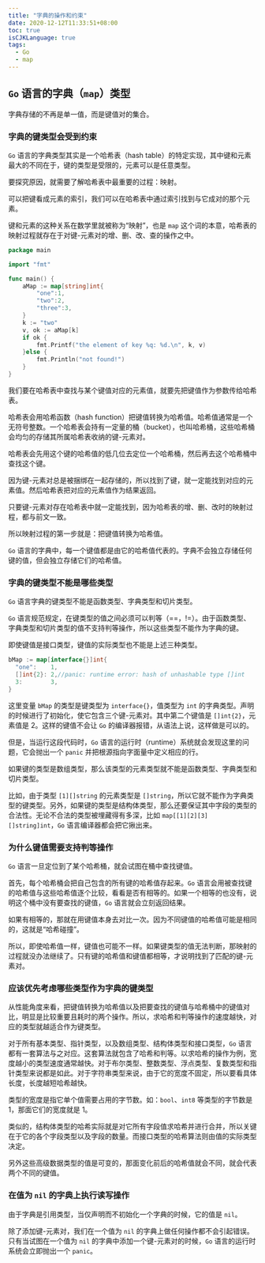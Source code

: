 ```yaml
---
title: "字典的操作和约束"
date: 2020-12-12T11:33:51+08:00
toc: true
isCJKLanguage: true
tags: 
  - Go
  - map
---
```


## `Go` 语言的字典（`map`）类型

字典存储的不再是单一值，而是键值对的集合。

### 字典的键类型会受到约束

`Go` 语言的字典类型其实是一个哈希表（hash table）的特定实现，其中键和元素最大的不同在于，键的类型是受限的，元素可以是任意类型。

要探究原因，就需要了解哈希表中最重要的过程：映射。

可以把键看成元素的索引，我们可以在哈希表中通过索引找到与它成对的那个元素。

键和元素的这种关系在数学里就被称为“映射”，也是 `map` 这个词的本意，哈希表的映射过程就存在于对键-元素对的增、删、改、查的操作之中。

```go
package main

import "fmt"

func main() {
	aMap := map[string]int{
		"one":1,
		"two":2,
		"three":3,
	}
	k := "two"
	v, ok := aMap[k]
	if ok {
		fmt.Printf("the element of key %q: %d.\n", k, v)
	}else {
		fmt.Println("not found!")
	}
}
```

我们要在哈希表中查找与某个键值对应的元素值，就要先把键值作为参数传给哈希表。

哈希表会用哈希函数（hash function）把键值转换为哈希值。哈希值通常是一个无符号整数。一个哈希表会持有一定量的桶（bucket），也叫哈希桶，这些哈希桶会均匀的存储其所属哈希表收纳的键-元素对。

哈希表会先用这个键的哈希值的低几位去定位一个哈希桶，然后再去这个哈希桶中查找这个键。

因为键-元素对总是被捆绑在一起存储的，所以找到了键，就一定能找到对应的元素值。然后哈希表把对应的元素值作为结果返回。

只要键-元素对存在哈希表中就一定能找到，因为哈希表的增、删、改时的映射过程，都与前文一致。

所以映射过程的第一步就是：把键值转换为哈希值。

`Go` 语言的字典中，每一个键值都是由它的哈希值代表的。字典不会独立存储任何键的值，但会独立存储它们的哈希值。

### 字典的键类型不能是哪些类型

`Go` 语言字典的键类型不能是函数类型、字典类型和切片类型。

`Go` 语言规范规定，在键类型的值之间必须可以判等（==，!=）。由于函数类型、字典类型和切片类型的值不支持判等操作，所以这些类型不能作为字典的键。

即使键值是接口类型，键值的实际类型也不能是上述三种类型。

```go
bMap := map[interface{}]int{
  "one":    1,
  []int{2}: 2,//panic: runtime error: hash of unhashable type []int
  3:        3,
}
```

这里变量 `bMap` 的类型是键类型为 `interface{}`，值类型为 `int` 的字典类型。声明的时候进行了初始化，使它包含三个键-元素对。其中第二个键值是 `[]int{2}`，元素值是 2。这样的键值不会让 `Go` 的编译器报错，从语法上说，这样做是可以的。

但是，当运行这段代码时，`Go` 语言的运行时（runtime）系统就会发现这里的问题，它会抛出一个 `panic` 并把根源指向字面量中定义相应的行。

如果键的类型是数组类型，那么该类型的元素类型就不能是函数类型、字典类型和切片类型。

比如，由于类型 `[1][]string` 的元素类型是 `[]string`，所以它就不能作为字典类型的键类型。另外，如果键的类型是结构体类型，那么还要保证其中字段的类型的合法性。无论不合法的类型被埋藏得有多深，比如 `map[[1][2][3][]string]int`，`Go` 语言编译器都会把它揪出来。

### 为什么键值需要支持判等操作

`Go` 语言一旦定位到了某个哈希桶，就会试图在桶中查找键值。

首先，每个哈希桶会把自己包含的所有键的哈希值存起来。`Go` 语言会用被查找键的哈希值与这些哈希值逐个比较，看看是否有相等的。如果一个相等的也没有，说明这个桶中没有要查找的键值，`Go` 语言就会立刻返回结果。

如果有相等的，那就在用键值本身去对比一次。因为不同键值的哈希值可能是相同的，这就是“哈希碰撞”。

所以，即使哈希值一样，键值也可能不一样。如果键类型的值无法判断，那映射的过程就没办法继续了。只有键的哈希值和键值都相等，才说明找到了匹配的键-元素对。

### 应该优先考虑哪些类型作为字典的键类型

从性能角度来看，把键值转换为哈希值以及把要查找的键值与哈希桶中的键值对比，明显是比较重要且耗时的两个操作。所以，求哈希和判等操作的速度越快，对应的类型就越适合作为键类型。

对于所有基本类型、指针类型，以及数组类型、结构体类型和接口类型，`Go` 语言都有一套算法与之对应。这套算法就包含了哈希和判等。以求哈希的操作为例，宽度越小的类型速度通常越快。对于布尔类型、整数类型、浮点类型、复数类型和指针类型来说都是如此。对于字符串类型来说，由于它的宽度不固定，所以要看具体长度，长度越短哈希越快。

类型的宽度是指它单个值需要占用的字节数。如：`bool`、`int8` 等类型的字节数是 1，那面它们的宽度就是 1。

类似的，结构体类型的哈希实际就是对它所有字段值求哈希并进行合并，所以关键在于它的各个字段类型以及字段的数量。而接口类型的哈希算法则由值的实际类型决定。

另外这些高级数据类型的值是可变的，那面变化前后的哈希值就会不同，就会代表两个不同的键值。

### 在值为 `nil` 的字典上执行读写操作

由于字典是引用类型，当仅声明而不初始化一个字典的时候，它的值是 `nil`。

除了添加键-元素对，我们在一个值为 `nil` 的字典上做任何操作都不会引起错误。只有当试图在一个值为 `nil` 的字典中添加一个键-元素对的时候，`Go` 语言的运行时系统会立即抛出一个 `panic`。


